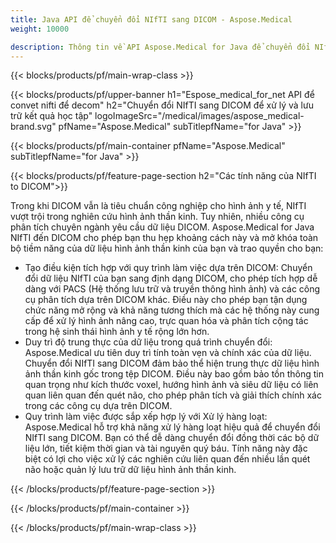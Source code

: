 ```yaml
---
title: Java API để chuyển đổi NIfTI sang DICOM - Aspose.Medical
weight: 10000

description: Thông tin về API Aspose.Medical for Java để chuyển đổi NIfTI sang DICOM
---
```


{{< blocks/products/pf/main-wrap-class >}}

{{< blocks/products/pf/upper-banner h1="Espose_medical_for_net API để convet nifti để decom" h2="Chuyển đổi NIfTI sang DICOM để xử lý và lưu trữ kết quả học tập" logoImageSrc="/medical/images/aspose_medical-brand.svg" pfName="Aspose.Medical" subTitlepfName="for Java" >}}

{{< blocks/products/pf/main-container pfName="Aspose.Medical" subTitlepfName="for Java" >}}

{{< blocks/products/pf/feature-page-section h2="Các tính năng của NIfTI to DICOM">}}

<p>Trong khi DICOM vẫn là tiêu chuẩn công nghiệp cho hình ảnh y tế, NIfTI vượt trội trong nghiên cứu hình ảnh thần kinh. Tuy nhiên, nhiều công cụ phân tích chuyên ngành yêu cầu dữ liệu DICOM. Aspose.Medical for Java NIfTI đến DICOM cho phép bạn thu hẹp khoảng cách này và mở khóa toàn bộ tiềm năng của dữ liệu hình ảnh thần kinh của bạn và trao quyền cho bạn:</p>

<ul>
<li>Tạo điều kiện tích hợp với quy trình làm việc dựa trên DICOM: Chuyển đổi dữ liệu NIfTI của bạn sang định dạng DICOM, cho phép tích hợp dễ dàng với PACS (Hệ thống lưu trữ và truyền thông hình ảnh) và các công cụ phân tích dựa trên DICOM khác. Điều này cho phép bạn tận dụng chức năng mở rộng và khả năng tương thích mà các hệ thống này cung cấp để xử lý hình ảnh nâng cao, trực quan hóa và phân tích cộng tác trong hệ sinh thái hình ảnh y tế rộng lớn hơn.</li>
<li>Duy trì độ trung thực của dữ liệu trong quá trình chuyển đổi: Aspose.Medical ưu tiên duy trì tính toàn vẹn và chính xác của dữ liệu. Chuyển đổi NIfTI sang DICOM đảm bảo thể hiện trung thực dữ liệu hình ảnh thần kinh gốc trong tệp DICOM. Điều này bao gồm bảo tồn thông tin quan trọng như kích thước voxel, hướng hình ảnh và siêu dữ liệu có liên quan liên quan đến quét não, cho phép phân tích và giải thích chính xác trong các công cụ dựa trên DICOM.</li>
<li>Quy trình làm việc được sắp xếp hợp lý với Xử lý hàng loạt: Aspose.Medical hỗ trợ khả năng xử lý hàng loạt hiệu quả để chuyển đổi NIfTI sang DICOM. Bạn có thể dễ dàng chuyển đổi đồng thời các bộ dữ liệu lớn, tiết kiệm thời gian và tài nguyên quý báu. Tính năng này đặc biệt có lợi cho việc xử lý các nghiên cứu liên quan đến nhiều lần quét não hoặc quản lý lưu trữ dữ liệu hình ảnh thần kinh.</li>
</ul>

{{< /blocks/products/pf/feature-page-section >}}

{{< /blocks/products/pf/main-container >}}

{{< /blocks/products/pf/main-wrap-class >}}